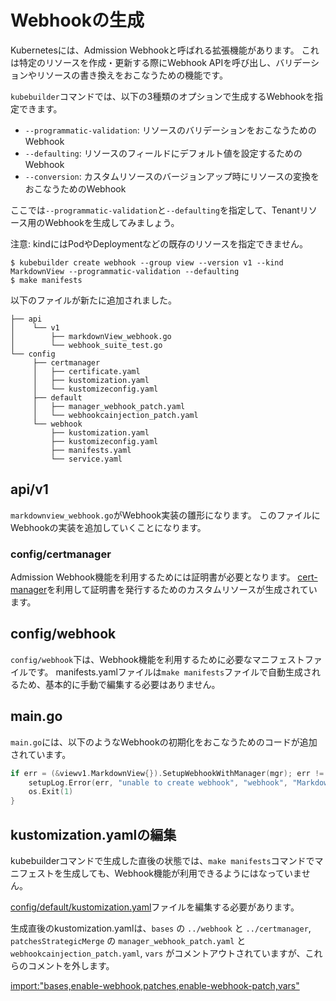 # Webhookの生成

Kubernetesには、Admission Webhookと呼ばれる拡張機能があります。
これは特定のリソースを作成・更新する際にWebhook APIを呼び出し、バリデーションやリソースの書き換えをおこなうための機能です。

`kubebuilder`コマンドでは、以下の3種類のオプションで生成するWebhookを指定できます。

- `--programmatic-validation`: リソースのバリデーションをおこなうためのWebhook
- `--defaulting`: リソースのフィールドにデフォルト値を設定するためのWebhook
- `--conversion`: カスタムリソースのバージョンアップ時にリソースの変換をおこなうためのWebhook

ここでは`--programmatic-validation`と`--defaulting`を指定して、Tenantリソース用のWebhookを生成してみましょう。

注意: kindにはPodやDeploymentなどの既存のリソースを指定できません。

```console
$ kubebuilder create webhook --group view --version v1 --kind MarkdownView --programmatic-validation --defaulting
$ make manifests
```

以下のファイルが新たに追加されました。

```
├── api
│    └── v1
│        ├── markdownView_webhook.go
│        └── webhook_suite_test.go
└── config
     ├── certmanager
     │   ├── certificate.yaml
     │   ├── kustomization.yaml
     │   └── kustomizeconfig.yaml
     ├── default
     │   ├── manager_webhook_patch.yaml
     │   └── webhookcainjection_patch.yaml
     └── webhook
         ├── kustomization.yaml
         ├── kustomizeconfig.yaml
         ├── manifests.yaml
         └── service.yaml
```

## api/v1

`markdownview_webhook.go`がWebhook実装の雛形になります。
このファイルにWebhookの実装を追加していくことになります。

### config/certmanager

Admission Webhook機能を利用するためには証明書が必要となります。
[cert-manager][]を利用して証明書を発行するためのカスタムリソースが生成されています。

## config/webhook

`config/webhook`下は、Webhook機能を利用するために必要なマニフェストファイルです。
manifests.yamlファイルは`make manifests`ファイルで自動生成されるため、基本的に手動で編集する必要はありません。

## main.go

`main.go`には、以下のようなWebhookの初期化をおこなうためのコードが追加されています。

```go
if err = (&viewv1.MarkdownView{}).SetupWebhookWithManager(mgr); err != nil {
	setupLog.Error(err, "unable to create webhook", "webhook", "MarkdownView")
	os.Exit(1)
}
```

## kustomization.yamlの編集

kubebuilderコマンドで生成した直後の状態では、`make manifests`コマンドでマニフェストを生成しても、Webhook機能が利用できるようにはなっていません。

[config/default/kustomization.yaml](https://github.com/zoetrope/kubebuilder-training/blob/master/codes/markdown-view/config/default/kustomization.yaml)ファイルを編集する必要があります。

生成直後のkustomization.yamlは、`bases` の `../webhook` と `../certmanager`, `patchesStrategicMerge` の `manager_webhook_patch.yaml` と `webhookcainjection_patch.yaml`, `vars` がコメントアウトされていますが、これらのコメントを外します。

[import:"bases,enable-webhook,patches,enable-webhook-patch,vars"](../../codes/markdown-view/config/default/kustomization.yaml)

[cert-manager]: https://github.com/jetstack/cert-manager
